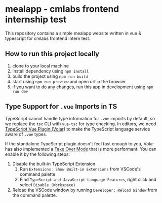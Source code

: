 # mealapp - cmlabs frontend internship test

This repository contains a simple mealapp website written in vue & typescript for cmlabs frontend intern test.

## How to run this project locally

1. clone to your local machine
2. install dependency using `npm install`
3. build the project using `npm run build`
4. start using `npm run preview` and open url in the browser
5. if you want to do any changes, run this app in development using `npm run dev`

## Type Support for `.vue` Imports in TS

TypeScript cannot handle type information for `.vue` imports by default, so we replace the `tsc` CLI with `vue-tsc` for type checking. In editors, we need [TypeScript Vue Plugin (Volar)](https://marketplace.visualstudio.com/items?itemName=johnsoncodehk.vscode-typescript-vue-plugin) to make the TypeScript language service aware of `.vue` types.

If the standalone TypeScript plugin doesn't feel fast enough to you, Volar has also implemented a [Take Over Mode](https://github.com/johnsoncodehk/volar/discussions/471#discussioncomment-1361669) that is more performant. You can enable it by the following steps:

1. Disable the built-in TypeScript Extension
   1. Run `Extensions: Show Built-in Extensions` from VSCode's command palette
   2. Find `TypeScript and JavaScript Language Features`, right click and select `Disable (Workspace)`
2. Reload the VSCode window by running `Developer: Reload Window` from the command palette.
